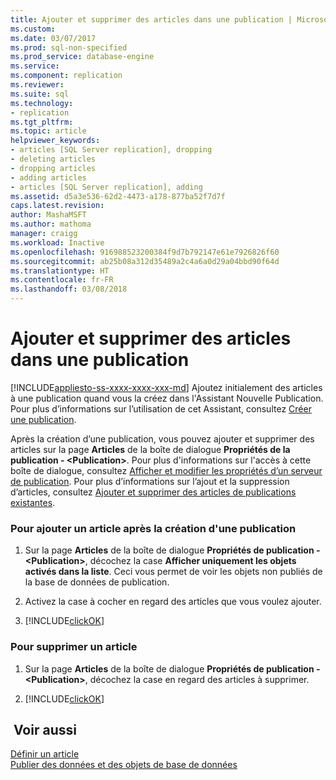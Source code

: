 ```yaml
---
title: Ajouter et supprimer des articles dans une publication | Microsoft Docs
ms.custom: 
ms.date: 03/07/2017
ms.prod: sql-non-specified
ms.prod_service: database-engine
ms.service: 
ms.component: replication
ms.reviewer: 
ms.suite: sql
ms.technology:
- replication
ms.tgt_pltfrm: 
ms.topic: article
helpviewer_keywords:
- articles [SQL Server replication], dropping
- deleting articles
- dropping articles
- adding articles
- articles [SQL Server replication], adding
ms.assetid: d5a3e536-62d2-4473-a178-877ba52f7d7f
caps.latest.revision: 
author: MashaMSFT
ms.author: mathoma
manager: craigg
ms.workload: Inactive
ms.openlocfilehash: 916988523200384f9d7b792147e61e7926826f60
ms.sourcegitcommit: ab25b08a312d35489a2c4a6a0d29a04bbd90f64d
ms.translationtype: HT
ms.contentlocale: fr-FR
ms.lasthandoff: 03/08/2018
---
```

# <a name="add-articles-to-and-drop-articles-from-a-publication"></a>Ajouter et supprimer des articles dans une publication
[!INCLUDE[appliesto-ss-xxxx-xxxx-xxx-md](../../../includes/appliesto-ss-xxxx-xxxx-xxx-md.md)]
  Ajoutez initialement des articles à une publication quand vous la créez dans l'Assistant Nouvelle Publication. Pour plus d’informations sur l’utilisation de cet Assistant, consultez [Créer une publication](../../../relational-databases/replication/publish/create-a-publication.md).  
  
 Après la création d’une publication, vous pouvez ajouter et supprimer des articles sur la page **Articles** de la boîte de dialogue **Propriétés de la publication - \<Publication>**. Pour plus d'informations sur l'accès à cette boîte de dialogue, consultez [Afficher et modifier les propriétés d’un serveur de publication](../../../relational-databases/replication/publish/view-and-modify-publication-properties.md). Pour plus d’informations sur l’ajout et la suppression d’articles, consultez [Ajouter et supprimer des articles de publications existantes](../../../relational-databases/replication/publish/add-articles-to-and-drop-articles-from-existing-publications.md).  
  
### <a name="to-add-an-article-after-a-publication-is-created"></a>Pour ajouter un article après la création d'une publication  
  
1.  Sur la page **Articles** de la boîte de dialogue **Propriétés de publication - \<Publication>**, décochez la case **Afficher uniquement les objets activés dans la liste**. Ceci vous permet de voir les objets non publiés de la base de données de publication.  
  
2.  Activez la case à cocher en regard des articles que vous voulez ajouter.  
  
3.  [!INCLUDE[clickOK](../../../includes/clickok-md.md)]  
  
### <a name="to-delete-an-article"></a>Pour supprimer un article  
  
1.  Sur la page **Articles** de la boîte de dialogue **Propriétés de publication - \<Publication>**, décochez la case en regard des articles à supprimer.  
  
2.  [!INCLUDE[clickOK](../../../includes/clickok-md.md)]  
  
## <a name="see-also"></a> Voir aussi  
 [Définir un article](../../../relational-databases/replication/publish/define-an-article.md)   
 [Publier des données et des objets de base de données](../../../relational-databases/replication/publish/publish-data-and-database-objects.md)  
  
  
